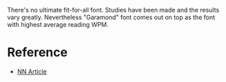 There's no ultimate fit-for-all font. Studies have been made and the results vary greatly.
Nevertheless "Garamond" font comes out on top as the font with highest average reading WPM.

# Reference
* [NN Article](https://www.nngroup.com/articles/best-font-for-online-reading/)
